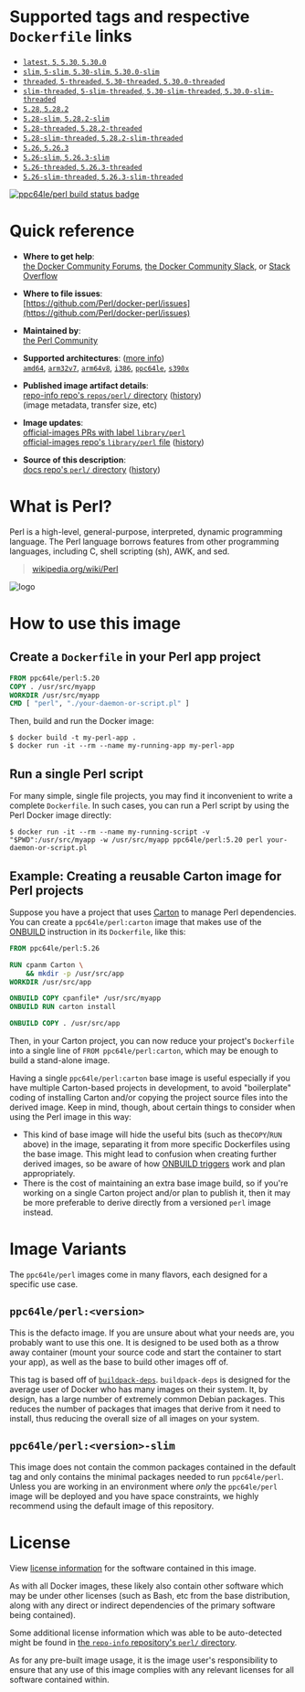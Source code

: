 <!--

********************************************************************************

WARNING:

    DO NOT EDIT "perl/README.md"

    IT IS AUTO-GENERATED

    (from the other files in "perl/" combined with a set of templates)

********************************************************************************

-->

# Supported tags and respective `Dockerfile` links

-	[`latest`, `5`, `5.30`, `5.30.0`](https://github.com/perl/docker-perl/blob/92233bc5293c2eb17f3019f329cc67fd96d92bcf/5.030.000-main/Dockerfile)
-	[`slim`, `5-slim`, `5.30-slim`, `5.30.0-slim`](https://github.com/perl/docker-perl/blob/92233bc5293c2eb17f3019f329cc67fd96d92bcf/5.030.000-slim/Dockerfile)
-	[`threaded`, `5-threaded`, `5.30-threaded`, `5.30.0-threaded`](https://github.com/perl/docker-perl/blob/92233bc5293c2eb17f3019f329cc67fd96d92bcf/5.030.000-main,threaded/Dockerfile)
-	[`slim-threaded`, `5-slim-threaded`, `5.30-slim-threaded`, `5.30.0-slim-threaded`](https://github.com/perl/docker-perl/blob/92233bc5293c2eb17f3019f329cc67fd96d92bcf/5.030.000-slim,threaded/Dockerfile)
-	[`5.28`, `5.28.2`](https://github.com/perl/docker-perl/blob/92233bc5293c2eb17f3019f329cc67fd96d92bcf/5.028.002-main/Dockerfile)
-	[`5.28-slim`, `5.28.2-slim`](https://github.com/perl/docker-perl/blob/92233bc5293c2eb17f3019f329cc67fd96d92bcf/5.028.002-slim/Dockerfile)
-	[`5.28-threaded`, `5.28.2-threaded`](https://github.com/perl/docker-perl/blob/92233bc5293c2eb17f3019f329cc67fd96d92bcf/5.028.002-main,threaded/Dockerfile)
-	[`5.28-slim-threaded`, `5.28.2-slim-threaded`](https://github.com/perl/docker-perl/blob/92233bc5293c2eb17f3019f329cc67fd96d92bcf/5.028.002-slim,threaded/Dockerfile)
-	[`5.26`, `5.26.3`](https://github.com/perl/docker-perl/blob/92233bc5293c2eb17f3019f329cc67fd96d92bcf/5.026.003-main/Dockerfile)
-	[`5.26-slim`, `5.26.3-slim`](https://github.com/perl/docker-perl/blob/92233bc5293c2eb17f3019f329cc67fd96d92bcf/5.026.003-slim/Dockerfile)
-	[`5.26-threaded`, `5.26.3-threaded`](https://github.com/perl/docker-perl/blob/92233bc5293c2eb17f3019f329cc67fd96d92bcf/5.026.003-main,threaded/Dockerfile)
-	[`5.26-slim-threaded`, `5.26.3-slim-threaded`](https://github.com/perl/docker-perl/blob/92233bc5293c2eb17f3019f329cc67fd96d92bcf/5.026.003-slim,threaded/Dockerfile)

[![ppc64le/perl build status badge](https://img.shields.io/jenkins/s/https/doi-janky.infosiftr.net/job/multiarch/job/ppc64le/job/perl.svg?label=ppc64le/perl%20%20build%20job)](https://doi-janky.infosiftr.net/job/multiarch/job/ppc64le/job/perl/)

# Quick reference

-	**Where to get help**:  
	[the Docker Community Forums](https://forums.docker.com/), [the Docker Community Slack](https://blog.docker.com/2016/11/introducing-docker-community-directory-docker-community-slack/), or [Stack Overflow](https://stackoverflow.com/search?tab=newest&q=docker)

-	**Where to file issues**:  
	[https://github.com/Perl/docker-perl/issues](https://github.com/Perl/docker-perl/issues)

-	**Maintained by**:  
	[the Perl Community](https://github.com/Perl/docker-perl)

-	**Supported architectures**: ([more info](https://github.com/docker-library/official-images#architectures-other-than-amd64))  
	[`amd64`](https://hub.docker.com/r/amd64/perl/), [`arm32v7`](https://hub.docker.com/r/arm32v7/perl/), [`arm64v8`](https://hub.docker.com/r/arm64v8/perl/), [`i386`](https://hub.docker.com/r/i386/perl/), [`ppc64le`](https://hub.docker.com/r/ppc64le/perl/), [`s390x`](https://hub.docker.com/r/s390x/perl/)

-	**Published image artifact details**:  
	[repo-info repo's `repos/perl/` directory](https://github.com/docker-library/repo-info/blob/master/repos/perl) ([history](https://github.com/docker-library/repo-info/commits/master/repos/perl))  
	(image metadata, transfer size, etc)

-	**Image updates**:  
	[official-images PRs with label `library/perl`](https://github.com/docker-library/official-images/pulls?q=label%3Alibrary%2Fperl)  
	[official-images repo's `library/perl` file](https://github.com/docker-library/official-images/blob/master/library/perl) ([history](https://github.com/docker-library/official-images/commits/master/library/perl))

-	**Source of this description**:  
	[docs repo's `perl/` directory](https://github.com/docker-library/docs/tree/master/perl) ([history](https://github.com/docker-library/docs/commits/master/perl))

# What is Perl?

Perl is a high-level, general-purpose, interpreted, dynamic programming language. The Perl language borrows features from other programming languages, including C, shell scripting (sh), AWK, and sed.

> [wikipedia.org/wiki/Perl](https://en.wikipedia.org/wiki/Perl)

![logo](https://raw.githubusercontent.com/docker-library/docs/2f0c63f66919d5f310ba8357cec5f12d93ef4208/perl/logo.png)

# How to use this image

## Create a `Dockerfile` in your Perl app project

```dockerfile
FROM ppc64le/perl:5.20
COPY . /usr/src/myapp
WORKDIR /usr/src/myapp
CMD [ "perl", "./your-daemon-or-script.pl" ]
```

Then, build and run the Docker image:

```console
$ docker build -t my-perl-app .
$ docker run -it --rm --name my-running-app my-perl-app
```

## Run a single Perl script

For many simple, single file projects, you may find it inconvenient to write a complete `Dockerfile`. In such cases, you can run a Perl script by using the Perl Docker image directly:

```console
$ docker run -it --rm --name my-running-script -v "$PWD":/usr/src/myapp -w /usr/src/myapp ppc64le/perl:5.20 perl your-daemon-or-script.pl
```

## Example: Creating a reusable Carton image for Perl projects

Suppose you have a project that uses [Carton](https://metacpan.org/pod/Carton) to manage Perl dependencies. You can create a `ppc64le/perl:carton` image that makes use of the [ONBUILD](https://docs.docker.com/engine/reference/builder/#onbuild) instruction in its `Dockerfile`, like this:

```dockerfile
FROM ppc64le/perl:5.26

RUN cpanm Carton \
    && mkdir -p /usr/src/app
WORKDIR /usr/src/app

ONBUILD COPY cpanfile* /usr/src/myapp
ONBUILD RUN carton install

ONBUILD COPY . /usr/src/app
```

Then, in your Carton project, you can now reduce your project's `Dockerfile` into a single line of `FROM ppc64le/perl:carton`, which may be enough to build a stand-alone image.

Having a single `ppc64le/perl:carton` base image is useful especially if you have multiple Carton-based projects in development, to avoid "boilerplate" coding of installing Carton and/or copying the project source files into the derived image. Keep in mind, though, about certain things to consider when using the Perl image in this way:

-	This kind of base image will hide the useful bits (such as the`COPY`/`RUN` above) in the image, separating it from more specific Dockerfiles using the base image. This might lead to confusion when creating further derived images, so be aware of how [ONBUILD triggers](https://docs.docker.com/engine/reference/builder/#onbuild) work and plan appropriately.
-	There is the cost of maintaining an extra base image build, so if you're working on a single Carton project and/or plan to publish it, then it may be more preferable to derive directly from a versioned `perl` image instead.

# Image Variants

The `ppc64le/perl` images come in many flavors, each designed for a specific use case.

## `ppc64le/perl:<version>`

This is the defacto image. If you are unsure about what your needs are, you probably want to use this one. It is designed to be used both as a throw away container (mount your source code and start the container to start your app), as well as the base to build other images off of.

This tag is based off of [`buildpack-deps`](https://hub.docker.com/_/buildpack-deps/). `buildpack-deps` is designed for the average user of Docker who has many images on their system. It, by design, has a large number of extremely common Debian packages. This reduces the number of packages that images that derive from it need to install, thus reducing the overall size of all images on your system.

## `ppc64le/perl:<version>-slim`

This image does not contain the common packages contained in the default tag and only contains the minimal packages needed to run `ppc64le/perl`. Unless you are working in an environment where *only* the `ppc64le/perl` image will be deployed and you have space constraints, we highly recommend using the default image of this repository.

# License

View [license information](http://dev.perl.org/licenses/) for the software contained in this image.

As with all Docker images, these likely also contain other software which may be under other licenses (such as Bash, etc from the base distribution, along with any direct or indirect dependencies of the primary software being contained).

Some additional license information which was able to be auto-detected might be found in [the `repo-info` repository's `perl/` directory](https://github.com/docker-library/repo-info/tree/master/repos/perl).

As for any pre-built image usage, it is the image user's responsibility to ensure that any use of this image complies with any relevant licenses for all software contained within.
